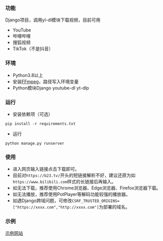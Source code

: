 ### 功能

Django项目，调用yl-dl模块下载视频，目前可用
* YouTube
* 哔哩哔哩
* 搜狐视频
* TikTok（不是抖音）

### 环境

* Python3.8以上
* 安装[FFmpeg](https://ffmpeg.org//)，路径写入环境变量
* Python模块Django  youtube-dl  yt-dlp

### 运行
* 安装依赖项（可选）
```
pip install -r requirements.txt
```
* 运行
```
python manage.py runserver
```
### 使用

* 进入网页输入链接点击下载即可。
* 目前对```https://b23.tv/```开头的短链接解析不好，建议还原为如```https://www.bilibili.com```样式的长链接后再输入。
* 如无法下载，推荐使用Chrome浏览器、Edge浏览器、Firefox浏览器下载。
* 如无法播放，推荐使用PotPlayer等解码功能较强的播放器。
* 如遇Django跨域问题，可修改```CSRF_TRUSTED_ORIGINS=["https://xxxx.com","http://xxxx.com"]```为部署的域名。

### 示例

[示例网站](http://dl.wenruxiaow.link)
